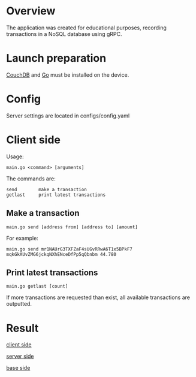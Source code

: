 # Overview
The application was created for educational purposes, recording transactions in a NoSQL database using gRPC.

# Launch preparation
[CouchDB](https://couchdb.apache.org/) and [Go](https://go.dev/) must be installed on the device.

# Config
Server settings are located in configs/config.yaml

# Client side
Usage:
```
main.go <command> [arguments]
```
The commands are:
```
send        make a transaction
getlast     print latest transactions
```

## Make a transaction
```
main.go send [address from] [address to] [amount]
```
For example:
```
main.go send mr1NAUrG3TXFZaF4sUGvRRwA6T1x5BPkF7 mqkGkAUvZMG6jckqNXhENceDfPp5qQbnbm 44.780
```

## Print latest transactions
```
main.go getlast [count]
```
If more transactions are requested than exist, all available transactions are outputted.

# Result
[client side](https://share.cleanshot.com/qV99AlUtcO2IIhe1H0vj)

[server side](https://share.cleanshot.com/T9NL2mWLOSf0d8zaDxsT)

[base side](https://share.cleanshot.com/4cnDcc9MyZqNIX7Ju6x0)

